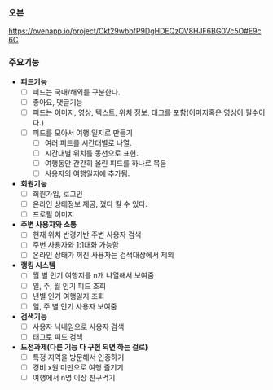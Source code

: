 ### 오븐

https://ovenapp.io/project/Ckt29wbbfP9DgHDEQzQV8HJF6BG0Vc5O#E9c6C
### 주요기능

- **피드기능**
    - [ ] 피드는 국내/해외를 구분한다.
    - [ ] 좋아요, 댓글기능
    - [ ] 피드는 이미지, 영상, 텍스트, 위치 정보, 태그를 포함(이미지혹은 영상이 필수이다.)
    - [ ] 피드를 모아서 여행 일지로 만들기
        - [ ] 여러 피드를 시간대별로 나열.
        - [ ] 시간대별 위치를 동선으로 표현.
        - [ ] 여행동안 간간히 올린 피드를 하나로 묶음
        - [ ] 사용자의 여행일지에 추가됨.
- **회원기능**
    - [ ] 회원가입, 로그인
    - [ ] 온라인 상태정보 제공, 껐다 킬 수 있다.
    - [ ] 프로필 이미지
- **주변 사용자와 소통**
    - [ ] 현재 위치 반경기반 주변 사용자 검색
    - [ ] 주변 사용자와 1:1대화 가능함
    - [ ] 온라인 상태가 꺼진 사용자는 검색대상에서 제외
- **랭킹 시스템**
    - [ ] 월 별 인기 여행지를 n개 나열해서 보여줌
    - [ ] 일, 주, 월 인기 피드 조회
    - [ ] 년별 인기 여행일지 조회
    - [ ] 일, 주 별 인기 사용자 보여줌
- **검색기능**
    - [ ] 사용자 닉네임으로 사용자 검색
    - [ ] 태그로 피드 검색
- **도전과제(다른 기능 다 구현 되면 하는 걸로)**
    - [ ] 특정 지역을 방문해서 인증하기
    - [ ] 경비 x원 미만으로 여행 즐기기
    - [ ] 여행에서 n명 이상 친구먹기